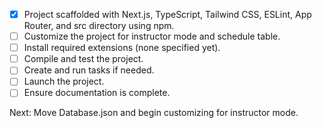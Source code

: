 - [x] Project scaffolded with Next.js, TypeScript, Tailwind CSS, ESLint, App Router, and src directory using npm.
- [ ] Customize the project for instructor mode and schedule table.
- [ ] Install required extensions (none specified yet).
- [ ] Compile and test the project.
- [ ] Create and run tasks if needed.
- [ ] Launch the project.
- [ ] Ensure documentation is complete.

Next: Move Database.json and begin customizing for instructor mode.